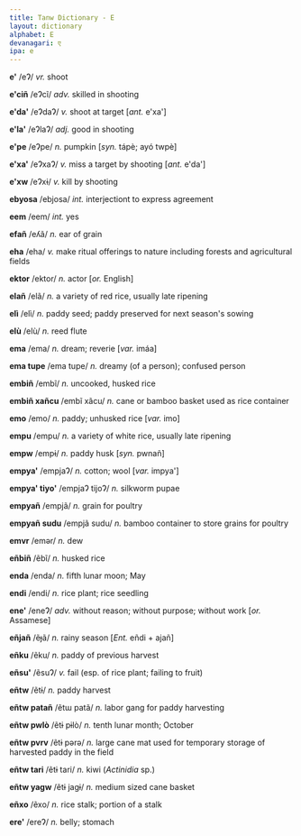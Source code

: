 ```yaml
---
title: Tanw Dictionary - E
layout: dictionary
alphabet: E
devanagari: ए
ipa: e
---
```


__e'__  /eɁ/ _vr._  shoot       


__e'ciñ__ /eɁcĩ/ _adv._  skilled in shooting       


__e'da'__ /eɁdaɁ/ _v._  shoot at target [_ant._  e'xa']   


__e'la'__ /eɁlaɁ/ _adj._  good in shooting        


__e'pe__  /eɁpe/ _n._  pumpkin [_syn._  tápè; ayó twpè]    


__e'xa'__ /eɁxaɁ/ _v._  miss a target by shooting [_ant._  e'da']   


__e'xw__  /eɁxɨ/ _v._  kill by shooting    


__ebyosa__ /ebjosa/	_int._	interjectiont to express agreement


__eem__	/eem/ _int._	yes


__efañ__  /eʎã/ _n._  ear of grain        


__eha__ /eha/ _v._  make ritual offerings to nature including forests and agricultural fields


__ektor__ /ektor/ _n._ actor [_or._ English]


__elañ__  /elã/ _n._  a variety of red rice, usually late ripening        


__elì__ /elì/ _n._  paddy seed; paddy preserved for next season's sowing        


__elù__ /elù/ _n._  reed flute        


__ema__ /ema/ _n._  dream; reverie  [_var._  imáa]    


__ema tupe__  /ema tupe/ _n._  dreamy (of a person); confused person       


__embiñ__ /embĩ/ _n._  uncooked, husked rice       


__embiñ xañcu__ /embĩ xãcu/ _n._  cane or bamboo basket used as rice container        


__emo__ /emo/ _n._  paddy; unhusked rice  [_var._  imo]   


__empu__  /empu/ _n._  a variety of white rice, usually late ripening        


__empw__  /empɨ/ _n._  paddy husk  [_syn._  pwnañ]   


__empya'__  /empjaɁ/ _n._  cotton; wool  [_var._  impya']    


__empya' tiyo'__  /empjaɁ tijoɁ/ _n._  silkworm pupae        


__empyañ__ /empjã/  _n._  grain for poultry       


__empyañ sudu__ /empjã sudu/ _n._  bamboo container to store grains for poultry        


__emvr__  /emǝr/ _n._  dew       


__eñbiñ__ /ẽbĩ/ _n._  husked rice       


__enda__  /enda/ _n._  fifth lunar moon; May       


__endi__  /endi/ _n._  rice plant; rice seedling       


__ene'__  /eneɁ/ _adv._  without reason; without purpose; without work [_or._ Assamese]   

__eñjañ__	/ẽɟã/ _n._	rainy season	[_Ent._	eñdi + ajañ]


__eñku__	/ẽku/ _n._	paddy of previous harvest		


__eñsu'__ /ẽsuɁ/ _v._  fail (esp. of rice plant; failing to fruit)        


__eñtw__  /ẽtɨ/ _n._  paddy harvest       


__eñtw patañ__  /ẽtɯ patã/ _n._  labor gang for paddy harvesting       


__eñtw pwlò__ /ẽtɨ pɨlò/ _n._  tenth lunar month; October        


__eñtw pvrv__ /ẽtɨ pǝrǝ/ _n._  large cane mat used for temporary storage of harvested paddy in the field       


__eñtw tari__ /ẽtɨ tari/ _n._  kiwi (_Actinidia_ sp.)        


__eñtw yagw__ /ẽtɨ jagɨ/ _n._  medium sized cane basket        


__eñxo__ /ẽxo/  _n._  rice stalk; portion of a stalk        


__ere'__  /ereɁ/ _n._  belly; stomach        

